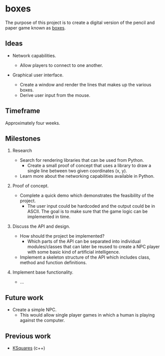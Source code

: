 boxes
=====

The purpose of this project is to create a digital version of the pencil and
paper game known as [boxes][].

[boxes]: https://en.wikipedia.org/wiki/Dots_and_Boxes

Ideas
-----

* Network capabilities.
	- Allow players to connect to one another.

* Graphical user interface.
	- Create a window and render the lines that makes up the various boxes.
	- Derive user input from the mouse.

Timeframe
---------

Approximately four weeks.

Milestones
----------

1. Research
	* Search for rendering libraries that can be used from Python.
		- Create a small proof of concept that uses a library to draw a single
		  line between two given coordinates (x, y).
	* Learn more about the networking capabilities available in Python.

2. Proof of concept.
	* Complete a quick demo which demonstrates the feasibility of the project.
		- The user input could be hardcoded and the output could be in ASCII. The
		  goal is to make sure that the game logic can be implemented in time.

3. Discuss the API and design.
	* How should the project be implemented?
		- Which parts of the API can be separated into individual modules/classes
		  that can later be reused to create a NPC player with some basic kind of
		  artificial intelligence.
	* Implement a skeleton structure of the API which includes class, method and
	  function definitions.

4. Implement base functionality.
	* ...

Future work
-----------

* Create a simple NPC.
	- This would allow single player games in which a human is playing against
	  the computer.

Previous work
-------------

* [KSquares][] (c++)

[KSquares]: http://games.kde.org/game.php?game=ksquares
